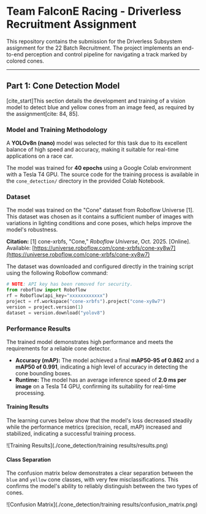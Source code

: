 # Team FalconE Racing - Driverless Recruitment Assignment

This repository contains the submission for the Driverless Subsystem assignment for the 22 Batch Recruitment. The project implements an end-to-end perception and control pipeline for navigating a track marked by colored cones.

---
## Part 1: Cone Detection Model

[cite_start]This section details the development and training of a vision model to detect blue and yellow cones from an image feed, as required by the assignment[cite: 84, 85].

### Model and Training Methodology

A **YOLOv8n (nano)** model was selected for this task due to its excellent balance of high speed and accuracy, making it suitable for real-time applications on a race car.

The model was trained for **40 epochs** using a Google Colab environment with a Tesla T4 GPU. The source code for the training process is available in the `cone_detection/` directory in the provided Colab Notebook.

### Dataset

The model was trained on the "Cone" dataset from Roboflow Universe [1]. This dataset was chosen as it contains a sufficient number of images with variations in lighting conditions and cone poses, which helps improve the model's robustness.

**Citation:**
[1] cone-xrbfs, "Cone," *Roboflow Universe*, Oct. 2025. [Online]. Available: [https://universe.roboflow.com/cone-xrbfs/cone-xy8w7](https://universe.roboflow.com/cone-xrbfs/cone-xy8w7)

The dataset was downloaded and configured directly in the training script using the following Roboflow command:

```python
# NOTE: API key has been removed for security.
from roboflow import Roboflow
rf = Roboflow(api_key="xxxxxxxxxxxx")
project = rf.workspace("cone-xrbfs").project("cone-xy8w7")
version = project.version(1)
dataset = version.download("yolov8")
```
### Performance Results

The trained model demonstrates high performance and meets the requirements for a reliable cone detector.

* **Accuracy (mAP):** The model achieved a final **mAP50-95 of 0.862** and a **mAP50 of 0.991**, indicating a high level of accuracy in detecting the cone bounding boxes.
* **Runtime:** The model has an average inference speed of **2.0 ms per image** on a Tesla T4 GPU, confirming its suitability for real-time processing.

#### Training Results

The learning curves below show that the model's loss decreased steadily while the performance metrics (precision, recall, mAP) increased and stabilized, indicating a successful training process.

![Training Results](./cone_detection/training results/results.png)

#### Class Separation

The confusion matrix below demonstrates a clear separation between the `blue` and `yellow` cone classes, with very few misclassifications. This confirms the model's ability to reliably distinguish between the two types of cones.

![Confusion Matrix](./cone_detection/training results/confusion_matrix.png)
